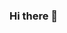 ### Hi there 👋

<!--
**ShivamTyagi12345/ShivamTyagi12345** is a ✨ _special_ ✨ repository because its `README.md` (this file) appears on your GitHub profile.

Here are some ideas to get you started:

- 🔭 I’m currently working on WebDevelopment
- 🌱 I’m currently learning Backend
- 👯 I’m looking to collaborate on opensource projects
- 🤔 I’m looking for help with internships
- 💬 Ask me about Web_Development & Rock music 
- 📫 How to reach me: ShivamTyagi12345.github.io 
- 😄 Pronouns: he/him
- ⚡ Fun fact: i hv just begun:)
-->
